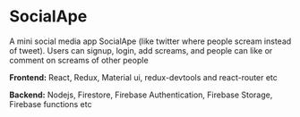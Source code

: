 # SocialApe

A mini social media app SocialApe (like twitter where people scream instead of tweet). Users can signup, login, add screams, and people can like or comment on screams of other people

**Frontend:** React, Redux, Material ui, redux-devtools and react-router etc

**Backend:** Nodejs, Firestore, Firebase Authentication, Firebase Storage, Firebase functions etc